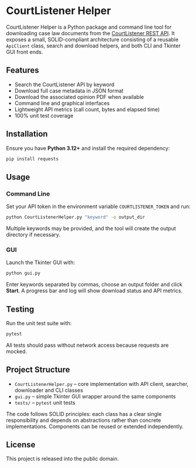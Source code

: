# CourtListener Helper

CourtListener Helper is a Python package and command line tool for
downloading case law documents from the [CourtListener REST API](https://www.courtlistener.com/api).
It exposes a small, SOLID-compliant architecture consisting of a reusable
`ApiClient` class, search and download helpers, and both CLI and Tkinter GUI
front ends.

## Features

- Search the CourtListener API by keyword
- Download full case metadata in JSON format
- Download the associated opinion PDF when available
- Command line and graphical interfaces
- Lightweight API metrics (call count, bytes and elapsed time)
- 100% unit test coverage

## Installation

Ensure you have **Python 3.12+** and install the required dependency:

```bash
pip install requests
```

## Usage

### Command Line

Set your API token in the environment variable `COURTLISTENER_TOKEN` and run:

```bash
python CourtListenerHelper.py "keyword" -o output_dir
```

Multiple keywords may be provided, and the tool will create the output
directory if necessary.

### GUI

Launch the Tkinter GUI with:

```bash
python gui.py
```

Enter keywords separated by commas, choose an output folder and click **Start**.
A progress bar and log will show download status and API metrics.

## Testing

Run the unit test suite with:

```bash
pytest
```

All tests should pass without network access because requests are mocked.

## Project Structure

- `CourtListenerHelper.py` – core implementation with API client, searcher,
  downloader and CLI classes
- `gui.py` – simple Tkinter GUI wrapper around the same components
- `tests/` – `pytest` unit tests

The code follows SOLID principles: each class has a clear single responsibility
and depends on abstractions rather than concrete implementations. Components can
be reused or extended independently.

## License

This project is released into the public domain.
